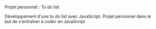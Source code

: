 Projet personnel : To do list

Développement d'une to do list avec JavaScript. 
Projet personnel dans le but de s'entraîner à coder en JavaScript
